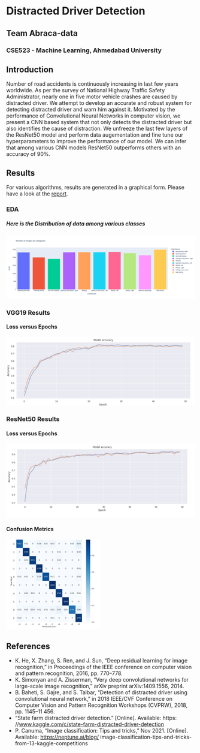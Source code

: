 # Distracted Driver Detection
## Team Abraca-data
### CSE523 - Machine Learning, Ahmedabad University

## Introduction
Number of road accidents is continuously increasing in last few years worldwide. As per the survey of National Highway Traffic Safety Administrator, nearly one in five motor vehicle crashes are caused by distracted driver. We attempt to develop an accurate and robust system for detecting distracted driver and warn him against it. Motivated by the performance of Convolutional Neural Networks in computer vision, we present a CNN based system that not only detects the distracted driver but also identifies the cause of distraction. We unfreeze the last few layers of the ResNet50 model and perform data augementation and fine tune our hyperparameters to improve the performance of our model. We can infer that among various CNN models ResNet50 outperforms others with an accuracy of 90%.

## Results
For various algorithms, results are generated in a graphical form. Please have a look at the [report](https://github.com/Mananshi/CSE541-Computer-Vision-2022-Abraca-data/blob/main/Reports/Group_3_Abraca_data_End_Sem_Project_Report_.pdf).

### EDA

##### Here is the Distribution of data among various classes

![](Results/class_count.png)

### VGG19 Results
#### Loss versus Epochs

![](Results/vgg19_accuracy_epochs.jpeg)

### ResNet50 Results
#### Loss versus Epochs

![](Results/resnet50_accuracy_epochs.jpeg)

#### Confusion Metrics
<img src="Results/confusion_matrix.jpeg" width="50%" height="50%">


## References
- K. He, X. Zhang, S. Ren, and J. Sun, “Deep residual learning for image recognition,” in Proceedings of the IEEE conference on computer vision and pattern recognition, 2016, pp. 770–778.
- K. Simonyan and A. Zisserman, “Very deep convolutional networks for large-scale image recognition,” arXiv preprint arXiv:1409.1556, 2014.
- B. Baheti, S. Gajre, and S. Talbar, “Detection of distracted driver using convolutional neural network,” in 2018 IEEE/CVF Conference on Computer Vision and Pattern Recognition Workshops (CVPRW), 2018, pp. 1145–11 456.
- “State farm distracted driver detection.” [Online]. Available:
https: //www.kaggle.com/c/state-farm-distracted-driver-detection
- P. Canuma, “Image classification: Tips and tricks,” Nov 2021. [Online]. Available: https://neptune.ai/blog/ image-classification-tips-and-tricks-from-13-kaggle-competitions
